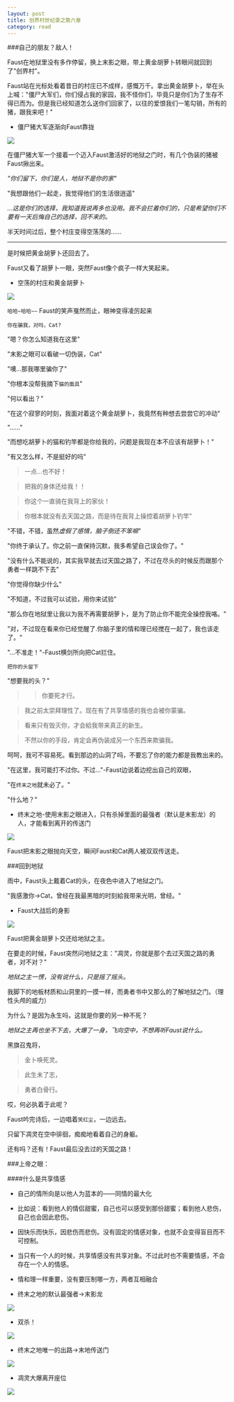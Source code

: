 ```yaml
---
layout: post
title: 创界村世纪录之第六章
category: read
---
```

###自己的朋友？敌人！

Faust在地狱里没有多作停留，换上末影之眼，带上黄金胡萝卜转眼间就回到了"创界村"。

Faust站在光标处看着昔日的村庄已不成样，感慨万千。拿出黄金胡萝卜，举在头上喊："僵尸大军们，你们侵占我的家园，我不怪你们，毕竟只是你们为了生存不得已而为。但是我已经知道怎么送你们回家了，以往的爱恨我们一笔勾销，所有的猪，跟我来吧！"

- 僵尸猪大军逐渐向Faust靠拢

<img class="cover" src="/images/2014/10/2014-10-03_13.06.16.jpg" />

在僵尸猪大军一个接着一个迈入Faust激活好的地狱之门时，有几个伪装的猪被Faust揪出来。

*"你们留下，你们是人，地狱不是你的家"*

"我想跟他们一起走，我觉得他们的生活很逍遥"

*...这是你们的选择，我知道我说再多也没用。我不会拦着你们的，只是希望你们不要有一天后悔自己的选择，回不来的。*

半天时间过后，整个村庄变得空荡荡的……

---

是时候把黄金胡萝卜还回去了。

Faust又看了胡萝卜一眼，突然Faust像个疯子一样大笑起来。

- 空荡的村庄和黄金胡萝卜

<img class="cover" src="/images/2014/10/2014-10-03_15.40.16.jpg" />

`哈哈~哈哈~~` Faust的笑声戛然而止，眼神变得凌厉起来

`你在骗我，对吗，Cat?`

"嗯？你怎么知道我在这里"

"末影之眼可以看破一切伪装，Cat"

"噢...那我哪里骗你了"

"你根本没帮我摘下`猫的面具`"

"何以看出？"

"在这个寂寥的时刻，我面对着这个黄金胡萝卜，我竟然有种想去尝尝它的冲动"

"......"

"而想吃胡萝卜的猫和钓竿都是你给我的，问题是我现在本不应该有胡萝卜！"

"有又怎么样，不是挺好的吗"

>一点...也不好！

>把我的身体还给我！！

>你这个一直骑在我背上的家伙！

>你根本就没有去天国之路，而是待在我背上操控着胡萝卜钓竿"


"不错，不错，虽然*虚假了感情，脑子倒还不笨嘛*"

"你终于承认了。你之前一直保持沉默，我多希望自己误会你了。"

"没有什么不能说的，其实我早就去过天国之路了，不过在尽头的时候反而跟那个勇者一样跳不下去"

"你觉得你缺少什么"

"不知道，不过我可以试验，用你来试验"

"那么你在地狱里让我以为我不再需要胡萝卜，是为了防止你不能完全操控我咯。"

"对，不过现在看来你已经觉醒了.你脑子里的情和理已经搅在一起了，我也该走了。"

"...不准走！"-Faust横剑所向把Cat拦住。

`把你的头留下`

"想要我的头？"


>>你要死才行。

>我之前太崇拜理性了。现在有了共享情感的我也会被你蒙骗。

>看来只有毁灭你，才会給我带来真正的新生。

>不然以你的手段，肯定会再伪装成另一个东西来欺骗我。


呵呵，我可不容易死。看到那边的山洞了吗，不要忘了你的能力都是我教出来的。

"在这里，我可能打不过你。不过..."-Faust边说着边挖出自己的双眼，

"在`终末之地`就未必了。"

"什么地？"

- 终末之地-使用末影之眼进入，只有杀掉里面的最强者（默认是末影龙）的人，才能看到离开的传送门

<img class="cover" src="/images/2014/10/End-Place.jpg" />

Faust把末影之眼抛向天空，瞬间Faust和Cat两人被双双传送走。

###回到地狱

雨中，Faust头上戴着Cat的头，在夜色中进入了地狱之门。

"我感激你->Cat，曾经在我最黑暗的时刻給我带来光明，曾经。"

- Faust大战后的身影

<img class="cover" src="/images/2014/10/2014-10-03_16.10.47.jpg" />

Faust把黄金胡萝卜交还给地狱之主。

在要走的时候，Faust突然问地狱之主："凋灵，你就是那个去过天国之路的勇者，对不对？"

*地狱之主一愣，没有说什么，只是摇了摇头。*

我脚下的地板材质和山洞里的一摸一样，而勇者书中又那么的了解地狱之门。（理性头颅的威力）

为什么？是因为永生吗，这就是你要的另一种不死？

*地狱之主再也坐不下去，大爆了一身，飞向空中，不想再听Faust说什么。*

>
黑旗召鬼将，

>金卜唤死灵。

>此生未了志，

>勇者白骨行。
>

哎，何必执着于此呢？

Faust吟完诗后，一边唱着`笑红尘`，一边远去。

只留下凋灵在空中徘徊，痴痴地看着自己的身躯。

还有吗？还有！Faust最后没去过的天国之路！

###上帝之眼：

####什么是共享情感

- 自己的情所向是以他人为蓝本的——同情的最大化
- 比如说：看到他人的情侣甜蜜，自己也可以感受到那份甜蜜；看到他人悲伤，自己也会因此悲伤。
- 因快乐而快乐，因悲伤而悲伤。没有固定的情感对象，也就不会变得盲目而不可控制。
- 当只有一个人的时候，共享情感没有共享对象。不过此时也不需要情感，不会存在一个人的情感。
- 情和理一样重要，没有要压制哪一方，两者互相融合

- 终末之地的默认最强者->末影龙

<img class="cover" src="/images/2014/10/2014-10-03_16.01.18.jpg" />

- 双杀！

<img class="cover" src="/images/2014/10/2014-10-03_16.07.57.jpg" />

- 终末之地唯一的出路->末地传送门

<img class="cover" src="/images/2014/10/The_End.jpg" />

- 凋灵大爆离开座位

<img class="cover" src="/images/2014/10/2014-10-03_12.42.23.jpg" />
